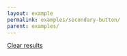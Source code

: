 ```yaml
---
layout: example
permalink: examples/secondary-button/
parent: examples/
---
```




<a class="button secondary" title="Claim Child Benefit" href="#" data-gtm="signpost">
    <span class="link-text">
        Clear results
    </span>
</a>